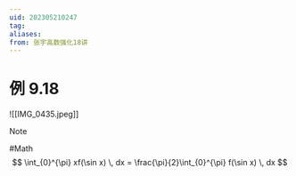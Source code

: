 ```yaml
---
uid: 202305210247
tag: 
aliases:
from: 张宇高数强化18讲
---
```


# 例 9.18 

![[IMG_0435.jpeg]]

> [!note]   
> #Math 
> $$
> \int_{0}^{\pi} xf(\sin x) \, dx = \frac{\pi}{2}\int_{0}^{\pi} f(\sin x) \, dx  
> $$

